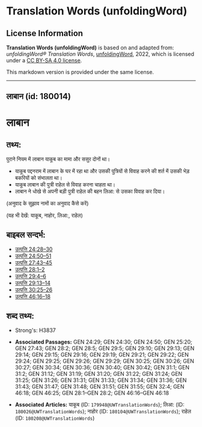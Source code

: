# Translation Words (unfoldingWord)

## License Information

**Translation Words (unfoldingWord)** is based on and adapted from: _unfoldingWord® Translation Words_, [unfoldingWord](https://unfoldingword.org/utw), 2022, which is licensed under a [CC BY-SA 4.0 license](https://creativecommons.org/licenses/by-sa/4.0/legalcode.en).

This markdown version is provided under the same license.



--------------------------------

## लाबान (id: 180014)

लाबान
=====

तथ्य:
-----

पुराने नियम में लाबान याकूब का मामा और ससुर दोनों था।

* याकूब पद्दनराम में लाबान के घर में रहा था और उसकी पुत्रियों से विवाह करने की शर्त में उसकी भेड़ बकरियों को संभालता था।
* याकूब लाबान की पुत्री राहेल से विवाह करना चाहता था।
* लाबान ने धोखे से अपनी बड़ी पुत्री राहेल की बहन लिआ: से उसका विवाह कर दिया।

(अनुवाद के सुझाव नामों का अनुवाद कैसे करें)

(यह भी देखें: याकूब, नाहोर, लिआ:, राहेल)

बाइबल सन्दर्भ:
--------------

* [उत्पत्ति 24:28–30](https://ref.ly/Gen24:28-Gen24:30)
* [उत्पत्ति 24:50–51](https://ref.ly/Gen24:50-Gen24:51)
* [उत्पत्ति 27:43–45](https://ref.ly/Gen27:43-Gen27:45)
* [उत्पत्ति 28:1–2](https://ref.ly/Gen28:1-Gen28:2)
* [उत्पत्ति 29:4–6](https://ref.ly/Gen29:4-Gen29:6)
* [उत्पत्ति 29:13–14](https://ref.ly/Gen29:13-Gen29:14)
* [उत्पत्ति 30:25–26](https://ref.ly/Gen30:25-Gen30:26)
* [उत्पत्ति 46:16–18](https://ref.ly/Gen46:16-Gen46:18)

शब्द तथ्य:
----------

* Strong's: H3837

* **Associated Passages:** GEN 24:29; GEN 24:30; GEN 24:50; GEN 25:20; GEN 27:43; GEN 28:2; GEN 28:5; GEN 29:5; GEN 29:10; GEN 29:13; GEN 29:14; GEN 29:15; GEN 29:16; GEN 29:19; GEN 29:21; GEN 29:22; GEN 29:24; GEN 29:25; GEN 29:26; GEN 29:29; GEN 30:25; GEN 30:26; GEN 30:27; GEN 30:34; GEN 30:36; GEN 30:40; GEN 30:42; GEN 31:1; GEN 31:2; GEN 31:12; GEN 31:19; GEN 31:20; GEN 31:22; GEN 31:24; GEN 31:25; GEN 31:26; GEN 31:31; GEN 31:33; GEN 31:34; GEN 31:36; GEN 31:43; GEN 31:47; GEN 31:48; GEN 31:51; GEN 31:55; GEN 32:4; GEN 46:18; GEN 46:25; GEN 28:1–GEN 28:2; GEN 46:16–GEN 46:18
* **Associated Articles:** याकूब (ID: `179948@UWTranslationWords`); लिआ: (ID: `180026@UWTranslationWords`); नाहोर (ID: `180104@UWTranslationWords`); राहेल (ID: `180208@UWTranslationWords`)

